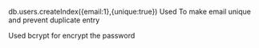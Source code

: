 db.users.createIndex({email:1},{unique:true})
Used To make email unique and prevent duplicate entry


Used bcrypt for encrypt the password